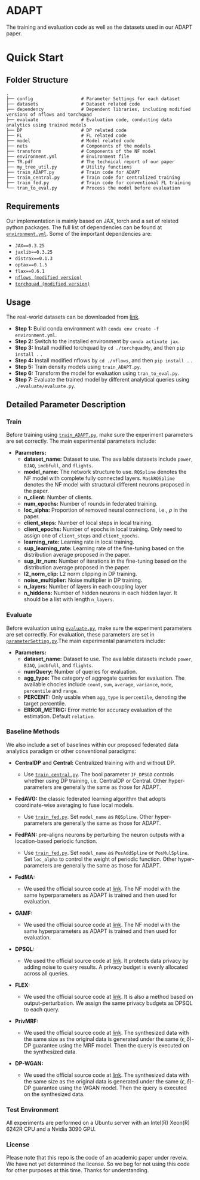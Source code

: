 # ADAPT
The training and evaluation code as well as the datasets used in our ADAPT paper. 

# Quick Start

## Folder Structure

    .
    ├── config                  # Parameter Settings for each dataset
    ├── datasets                # Dataset related code
    ├── dependency              # Dependent libraries, including modified versions of nflows and torchquad
    ├── evaluate                # Evaluation code, conducting data analytics using trained models    
    ├── DP                      # DP related code
    ├── FL                      # FL related code
    ├── model                   # Model related code
    ├── nets                    # Components of the models
    ├── transform               # Components of the NF model
    ├── environment.yml         # Environment file
    ├── TR.pdf                  # The technical report of our paper
    ├── my_tree_util.py         # Utility functions
    ├── train_ADAPT.py          # Train code for ADAPT
    ├── train_central.py        # Train code for centralized training
    ├── train_fed.py            # Train code for conventional FL training
    └── tran_to_eval.py         # Process the model before evaluation
             
## Requirements

Our implementation is mainly based on JAX, torch and a set of related python packages. 
The full list of dependencies can be found at [`environment.yml`](environment.yml).
Some of the important dependencies are: 
- `JAX==0.3.25`
- `jaxlib==0.3.25`
- `distrax==0.1.3`
- `optax==0.1.5`
- `flax==0.6.1`
- [`nflows (modified version)`](dependency/nflows)
- [`torchquad (modified version)`](dependency/torchquadMy)



## Usage
The real-world datasets can be downloaded from [link](https://drive.google.com/drive/folders/1tVBbGWdoEG5MRkf8trXIc5pmtpyri5OU?usp=sharing).
- **Step 1:** Build conda environment with `conda env create -f environment.yml`.
- **Step 2:** Switch to the installed environment by `conda activate jax`.
- **Step 3:** Install modified torchquad by `cd ./torchquadMy`, and then `pip install .` .
- **Step 4:** Install modified nflows by `cd ./nflows`, and then `pip install .` .
- **Step 5:** Train density models using `train_ADAPT.py`.
- **Step 6:** Transform the model for evaluation using `tran_to_eval.py`.
- **Step 7:** Evaluate the trained model by different analytical queries using `./evaluate/evaluate.py`.


## Detailed Parameter Description

### Train
Before training using [`train_ADAPT.py`](train_ADAPT.py), make sure the experiment parameters are set correctly. The main experimental parameters include:
- **Parameters:**
  - **dataset_name:** Dataset to use. The available datasets include `power`, `BJAQ`, `imdbfull`, and `flights`.
  - **model_name:** The network structure to use. `RQSpline` denotes the NF model with complete fully connected layers. `MaskRQSpline` denotes the NF model with structural different neurons proposed in the paper. 
  - **n_client:** Number of clients.
  - **num_epochs:** Number of rounds in federated training.
  - **loc_alpha:** Proportion of removed neural connections, i.e., $\rho$ in the paper.
  - **client_steps:** Number of local steps in local training.
  - **client_epochs:** Number of epochs in local training. Only need to assign one of `client_steps` and `client_epochs`.
  - **learning_rate:** Learning rate in local training.
  - **sup_learning_rate:** Learning rate of the fine-tuning based on the distribution average proposed in the paper.  
  - **sup_itr_num:** Number of iterations in the fine-tuning based on the distribution average proposed in the paper.
  - **l2_norm_clip:** L2 norm clipping in DP training.
  - **noise_multiplier:** Noise multiplier in DP training.
  - **n_layers:** Number of layers in each coupling layer
  - **n_hiddens:** Number of hidden neurons in each hidden layer. It should be a list with length `n_layers`.



### Evaluate
Before evaluation using [`evaluate.py`](evaluate/evaluate.py), make sure the experiment parameters are set correctly. For evaluation, these parameters are set in [`parameterSetting.py`](evaluate/parameterSetting.py).The main experimental parameters include:
- **Parameters:**
  - **dataset_name:** Dataset to use. The available datasets include `power`, `BJAQ`, `imdbfull`, and `flights`.
  - **numQuery:** Number of queries for evaluation.
  - **agg_type:** The category of aggregate queries for evaluation. The available chocies include `count`, `sum`, `average`, `variance`, `mode`, `percentile` and `range`.
  - **PERCENT:** Only usable when `agg_type` is `percentile`, denoting the target percentile.
  - **ERROR_METRIC:** Error metric for accuracy evaluation of the estimation. Default `relative`.

  
### Baseline Methods
We also include a set of baselines within our proposed federated data analytics paradigm or other conventional paradigms: 
- **CentralDP** and **Central:** Centralized training with and without DP.
  - Use [`train_central.py`](train_central.py). The bool parameter `IF_DPSGD` controls whether using DP training, i.e. CentralDP or Central. Other hyper-parameters are generally the same as those for ADAPT.
- **FedAVG:** the classic federated learning algorithm that adopts coordinate-wise averaging to fuse local models. 
  - Use [`train_fed.py`](train_fed.py). Set `model_name` as `RQSpline`. Other hyper-parameters are generally the same as those for ADAPT.
- **FedPAN:** pre-aligns neurons by perturbing the neuron outputs with a location-based periodic function. 
  - Use [`train_fed.py`](train_fed.py). Set `model_name` as `PosAddSpline` or `PosMulSpline`. Set `loc_alpha` to control the weight of periodic function. Other hyper-parameters are generally the same as those for ADAPT.


- **FedMA:**
  - We used the official source code at [link](https://github.com/IBM/FedMA). The NF model with the same hyperparameters as ADAPT is trained and then used for evaluation.
- **GAMF:**
  - We used the official source code at [link](https://github.com/Thinklab-SJTU/GAMF). The NF model with the same hyperparameters as ADAPT is trained and then used for evaluation.



- **DPSQL:**
  - We used the official source code at  [link](https://github.com/google/differential-privacy). It protects data privacy by adding noise to query results. A privacy budget is evenly allocated across all queries.
- **FLEX:**
  - We used the official source code at  [link](https://github.com/uber-archive/sql-differential-privacy). It is also a method based on output-perturbation. We assign the same privacy budgets as DPSQL to each query.
- **PrivMRF:**
  - We used the official source code at  [link](https://github.com/caicre/PrivMRF). The synthesized data with the same size as the original data is generated under the same $(\epsilon, \delta)$-DP guarantee using the MRF model. Then the query is executed on the synthesized data.
- **DP-WGAN:**
  - We used the official source code at  [link](https://github.com/nesl/nist_differential_privacy_synthetic_data_challenge). The synthesized data with the same size as the original data is generated under the same $(\epsilon, \delta)$-DP guarantee using the WGAN model. Then the query is executed on the synthesized data.



### Test Environment
All experiments are performed on a Ubuntu server with an Intel(R) Xeon(R) 6242R CPU and a Nvidia 3090 GPU.

### License
Please note that this repo is the code of an academic paper under reveiw. We have not yet determined the license. So we beg for not using this code for other purposes at this time. Thanks for understanding.

